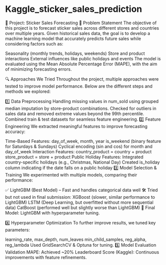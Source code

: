 # Kaggle_sticker_sales_prediction

📌 Project: Sticker Sales Forecasting
🚀 Problem Statement
The objective of this project is to forecast sticker sales across different stores and countries over multiple years. Given historical sales data, the goal is to develop a machine learning model that accurately predicts future sales while considering factors such as:

Seasonality (monthly trends, holidays, weekends)
Store and product interactions
External influences like public holidays and events
The model is evaluated using the Mean Absolute Percentage Error (MAPE), with the aim of minimizing forecasting errors.

🔍 Approaches We Tried
Throughout the project, multiple approaches were tested to improve model performance. Below are the different steps and methods we explored:

1️⃣ Data Preprocessing
Handling missing values in num_sold using grouped median imputation by store-product combinations.
Checked for outliers in sales data and removed extreme values beyond the 99th percentile.
Combined train & test datasets for seamless feature engineering.
2️⃣ Feature Engineering
We extracted meaningful features to improve forecasting accuracy:

Time-Based Features:
day_of_week, month, year
is_weekend (binary feature for Saturdays & Sundays)
Cyclical encoding (sin and cos) for month and day_of_week
Interaction Features:
country_product = country + product
store_product = store + product
Public Holiday Features:
Integrated country-specific holidays (e.g., Christmas, National Day)
Created is_holiday column indicating if the date falls on a public holiday
3️⃣ Model Selection & Training
We experimented with multiple models, comparing their performance:

✅ LightGBM (Best Model) – Fast and handles categorical data well
🛠 Tried but not used in final submission:
XGBoost (slower, similar performance to LightGBM)
LSTM (Deep Learning, but overfitted without more sequential data)
CatBoost (performed well but slightly worse than LightGBM)
🔹 Final Model: LightGBM with hyperparameter tuning.

4️⃣ Hyperparameter Optimization
To further improve results, we tuned key parameters:

learning_rate, max_depth, num_leaves
min_child_samples, reg_alpha, reg_lambda
Used GridSearchCV & Optuna for tuning.
5️⃣ Model Evaluation
Validation MAPE: Achieved ~20%
Leaderboard Score (Kaggle): Continuous improvements with feature refinements.